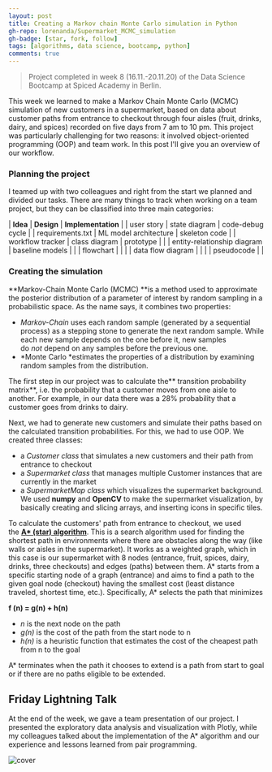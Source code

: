 ```yaml
---
layout: post
title: Creating a Markov chain Monte Carlo simulation in Python
gh-repo: lorenanda/Supermarket_MCMC_simulation
gh-badge: [star, fork, follow]
tags: [algorithms, data science, bootcamp, python]
comments: true
---
```


>Project completed in week 8 (16.11.-20.11.20) of the Data Science Bootcamp at Spiced Academy in Berlin.

This week we learned to make a Markov Chain Monte Carlo (MCMC) simulation of new customers in a supermarket, based on data about customer paths from entrance to checkout through four aisles (fruit, drinks, dairy, and spices) recorded on five days from 7 am to 10 pm. This project was particularly challenging for two reasons: it involved object-oriented programming (OOP) and team work. In this post I'll give you an overview of our workflow.

### Planning the project

I teamed up with two colleagues and right from the start we planned and divided our tasks. There are many things to track when working on a team project, but they can be classified into three main categories:

| **Idea** | **Design** | **Implementation** |
| user story | state diagram | code-debug cycle |
| requirements.txt | ML model architecture | skeleton code |
| workflow tracker | class diagram | prototype |
|  | entity-relationship diagram | baseline models |
|  | flowchart |  |
|  | data flow diagram |  |
|  | pseudocode |  |

### Creating the simulation

**Markov-Chain Monte Carlo (MCMC) **is a method used to approximate the posterior distribution of a parameter of interest by random sampling in a probabilistic space. As the name says, it combines two properties:

-   *Markov-Chain* uses each random sample (generated by a sequential process) as a stepping stone to generate the next random sample. While each new sample depends on the one before it, new samples do *not* depend on any samples before the previous one.
-   *Monte Carlo *estimates the properties of a distribution by examining random samples from the distribution.

The first step in our project was to calculate the** transition probability matrix**, i.e. the probability that a customer moves from one aisle to another. For example, in our data there was a 28% probability that a customer goes from drinks to dairy.

Next, we had to generate new customers and simulate their paths based on the calculated transition probabilities. For this, we had to use OOP. We created three classes:

-   a *Customer class* that simulates a new customers and their path from entrance to checkout
-   a *Supermarket class* that manages multiple Customer instances that are currently in the market
-   a *SupermarketMap class* which visualizes the supermarket background. We used **numpy** and **OpenCV** to make the supermarket visualization, by basically creating and slicing arrays, and inserting icons in specific tiles.

To calculate the customers' path from entrance to checkout, we used the **[A* (star) algorithm](https://www.google.com/url?sa=t&rct=j&q=&esrc=s&source=web&cd=&cad=rja&uact=8&ved=2ahUKEwiJoKjah5btAhXSDewKHaYxAmkQFjAAegQIARAC&url=https%3A%2F%2Fen.wikipedia.org%2Fwiki%2FA*_search_algorithm&usg=AOvVaw22lBtYLijVR0p3NaD3nVPy)**. This is a search algorithm used for finding the shortest path in environments where there are obstacles along the way (like walls or aisles in the supermarket). It works as a weighted graph, which in this case is our supermarket with 8 nodes (entrance, fruit, spices, dairy, drinks, three checkouts) and edges (paths) between them. A* starts from a specific starting node of a graph (entrance) and aims to find a path to the given goal node (checkout) having the smallest cost (least distance traveled, shortest time, etc.). Specifically, A* selects the path that minimizes

**f (n) = g(n) + h(n)**

-   *n* is the next node on the path
-   *g(n)* is the cost of the path from the start node to n
-   *h(n)* is a heuristic function that estimates the cost of the cheapest path from n to the goal

A* terminates when the path it chooses to extend is a path from start to goal or if there are no paths eligible to be extended.

Friday Lightning Talk
---------------------

At the end of the week, we gave a team presentation of our project. I presented the exploratory data analysis and visualization with Plotly, while my colleagues talked about the implementation of the A* algorithm and our experience and lessons learned from pair programming.


![cover](https://lorenaciutacu.files.wordpress.com/2020/11/supermarket_filled.png)